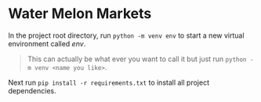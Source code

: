 # Water Melon Markets

In the project root directory, run `python -m venv env` to start a new virtual environment called _env_. 
>This can actually be what ever you want to call it but just run `python -m venv <name you like>`.

Next run `pip install -r requirements.txt` to install all project dependencies.
